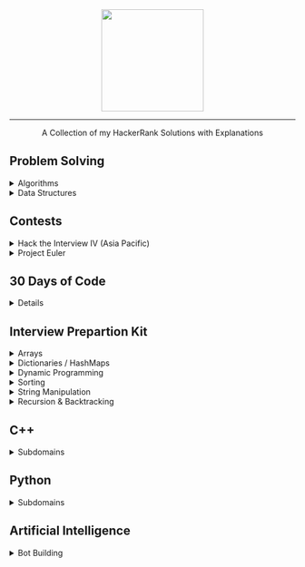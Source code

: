 <div align="center">
    <a href="https://www.hackerrank.com/wingkwong">
        <img height=180 src="https://user-images.githubusercontent.com/35857179/78155098-9cdad380-746f-11ea-962e-b4b7f47724ad.png">
    </a>
    <hr>
    A Collection of my HackerRank Solutions with Explanations
</div>

## Problem Solving
<details>
<summary>Algorithms</summary>

  - [Warmup](https://github.com/wingkwong/competitive-programming/tree/master/hackerrank/problem-solving/algorithms/warmup/)
  - [Implementation](https://github.com/wingkwong/competitive-programming/tree/master/hackerrank/problem-solving/algorithms/implementation/)
  - [Strings](https://github.com/wingkwong/competitive-programming/tree/master/hackerrank/problem-solving/algorithms/strings/)
  - [Greedy](https://github.com/wingkwong/competitive-programming/tree/master/hackerrank/problem-solving/algorithms/greedy/)
  - [Search](https://github.com/wingkwong/competitive-programming/tree/master/hackerrank/problem-solving/algorithms/search/)
  - [Dynamic Programming](https://github.com/wingkwong/competitive-programming/tree/master/hackerrank/problem-solving/algorithms/dynamic-programming/)
</details>

<details>
<summary>Data Structures</summary>
  
  - [Heap](https://github.com/wingkwong/competitive-programming/tree/master/hackerrank/problem-solving/data-structures/)
</details>


## Contests
<details>
  <summary>Hack the Interview IV (Asia Pacific)</summary>
  
  - [Valid Binary String](https://github.com/wingkwong/competitive-programming/tree/master/hackerrank/contests/hack-the-interview-iv-apac/A.cpp)
  - [Arrange Students](https://github.com/wingkwong/competitive-programming/tree/master/hackerrank/contests/hack-the-interview-iv-apac/B.cpp)
  - [Optimal Network Routing](https://github.com/wingkwong/competitive-programming/tree/master/hackerrank/contests/hack-the-interview-iv-apac/C.cpp)
  - [Number of integers](https://github.com/wingkwong/competitive-programming/tree/master/hackerrank/contests/hack-the-interview-iv-apac/D.cpp)

</details>

<details>
  <summary>Project Euler</summary>

  - [#001: Multiples of 3 and 5](https://github.com/wingkwong/competitive-programming/tree/master/hackerrank/contests/euler/001)
</details>

## 30 Days of Code
<details>

  - [Day 0 - Hello World](https://github.com/wingkwong/competitive-programming/tree/master/hackerrank/30-days-of-code/day0-hello-world)
  - [Day 1 - Data Types](https://github.com/wingkwong/competitive-programming/tree/master/hackerrank/30-days-of-code/day1-data-types)
  - [Day 2 - Operators](https://github.com/wingkwong/competitive-programming/tree/master/hackerrank/30-days-of-code/day2-operators)
  - [Day 3 - Intro to Conditional Statements](https://github.com/wingkwong/competitive-programming/tree/master/hackerrank/30-days-of-code/day3-conditional-statements)
  - [Day 4 - Class vs Instance](https://github.com/wingkwong/competitive-programming/tree/master/hackerrank/30-days-of-code/day4-class-vs-instance)
  - [Day 5 - Loops](https://github.com/wingkwong/competitive-programming/tree/master/hackerrank/30-days-of-code/day5-loops)
  - [Day 6 - Let's Review](https://github.com/wingkwong/competitive-programming/tree/master/hackerrank/30-days-of-code/day6-review-loop)
  - [Day 7 - Arrays](https://github.com/wingkwong/competitive-programming/tree/master/hackerrank/30-days-of-code/day7-arrays)
  - [Day 8 - Dictionaries and Maps](https://github.com/wingkwong/competitive-programming/tree/master/hackerrank/30-days-of-code/day8-dictionaries-and-maps)
  - [Day 9 - Recursion 3](https://github.com/wingkwong/competitive-programming/tree/master/hackerrank/30-days-of-code/day9-recursion)
  - [Day 10 - Binary Numbers](https://github.com/wingkwong/competitive-programming/tree/master/hackerrank/30-days-of-code/day10-binary-numbers)
  - [Day 11 - 2D Arrays](https://github.com/wingkwong/competitive-programming/tree/master/hackerrank/30-days-of-code/day11-2d-arrays)
  - [Day 12 - Inheritance](https://github.com/wingkwong/competitive-programming/tree/master/hackerrank/30-days-of-code/day12-inheritance)
  - [Day 13 - Anstract Classes](https://github.com/wingkwong/competitive-programming/tree/master/hackerrank/30-days-of-code/day13-abstract-classes)
  - [Day 14 - Scope](https://github.com/wingkwong/competitive-programming/tree/master/hackerrank/30-days-of-code/day14-scope)
  - [Day 15 - Linked List](https://github.com/wingkwong/competitive-programming/tree/master/hackerrank/30-days-of-code/day15-linked-list)
  - [Day 16 - Exceptions - String to Integer](https://github.com/wingkwong/competitive-programming/tree/master/hackerrank/30-days-of-code/day16-exceptions-string-to-integer)
  - [Day 17 - More Exceptions](https://github.com/wingkwong/competitive-programming/tree/master/hackerrank/30-days-of-code/day17-more-exceptions)
  - [Day 18 - Queues and Stacks](https://github.com/wingkwong/competitive-programming/tree/master/hackerrank/30-days-of-code/day18-queues-stacks)
  - [Day 19 - Interfaces](https://github.com/wingkwong/competitive-programming/tree/master/hackerrank/30-days-of-code/day19-interfaces)
  - [Day 20 - Sorting](https://github.com/wingkwong/competitive-programming/tree/master/hackerrank/30-days-of-code/day20-sorting)
  - [Day 21 - Generics](https://github.com/wingkwong/competitive-programming/tree/master/hackerrank/30-days-of-code/day21-generics)
  - [Day 22 - Binary Search Trees](https://github.com/wingkwong/competitive-programming/tree/master/hackerrank/30-days-of-code/day22-binary-search-trees)
  - [Day 23 - BST Level-Order Traversal](https://github.com/wingkwong/competitive-programming/tree/master/hackerrank/30-days-of-code/day23-binary-trees)
  - [Day 24 - More Linked Lists](https://github.com/wingkwong/competitive-programming/tree/master/hackerrank/30-days-of-code/day24-linked-list-deletion)
  - [Day 25 - Running Time and Complexity](https://github.com/wingkwong/competitive-programming/tree/master/hackerrank/30-days-of-code/day25-running-time-and-complexity)
  - [Day 26 - Nested Logic](https://github.com/wingkwong/competitive-programming/tree/master/hackerrank/30-days-of-code/day26-nested-logic)
  - [Day 27 - Testing](https://github.com/wingkwong/competitive-programming/tree/master/hackerrank/30-days-of-code/day27-testing)
  - [Day 28 - RegEx, Patterns, and Intro to Databases](https://github.com/wingkwong/competitive-programming/tree/master/hackerrank/30-days-of-code/day28-regex-pattern)
  - [Day 29 - Bitwise AND](https://github.com/wingkwong/competitive-programming/tree/master/hackerrank/30-days-of-code/day29-bitwise-and)
</details>

## Interview Prepartion Kit
<details>
  <summary>Arrays</summary>

  - [New Year Chaos](https://github.com/wingkwong/competitive-programming/tree/master/hackerrank/interview-preparation-kit/arrays/new-year-chaos)
  - [Left Rotation](https://github.com/wingkwong/competitive-programming/tree/master/hackerrank/interview-preparation-kit/arrays/left-rotation)
  - [Minimum Swaps 2](https://github.com/wingkwong/competitive-programming/tree/master/hackerrank/interview-preparation-kit/arrays/minimum-swaps-2)
  - [Array Manipulation](https://github.com/wingkwong/competitive-programming/tree/master/hackerrank/interview-preparation-kit/arrays/array-manipulation)
</details>

<details>
  <summary>Dictionaries / HashMaps</summary>

  - [Two Strings](https://github.com/wingkwong/competitive-programming/tree/master/hackerrank/interview-preparation-kit/dictionaries-hashmaps/two-strings)
  - [Sherlock and Anagrams](https://github.com/wingkwong/competitive-programming/tree/master/hackerrank/interview-preparation-kit/dictionaries-hashmaps/sherlock-and-anagrams)
  - [Random Note](https://github.com/wingkwong/competitive-programming/tree/master/hackerrank/interview-preparation-kit/dictionaries-hashmaps/ransom-note)
  - [Count Triplets](https://github.com/wingkwong/competitive-programming/tree/master/hackerrank/interview-preparation-kit/dictionaries-hashmaps/count-triplets)
</details>

<details>
  <summary>Dynamic Programming</summary>

  - [Max Array Sum](https://github.com/wingkwong/competitive-programming/tree/master/hackerrank/interview-preparation-kit/dynamic-programming/max-array-sum)
  - [Abbreviation](https://github.com/wingkwong/competitive-programming/tree/master/hackerrank/interview-preparation-kit/dynamic-programming/abbreviation)
</details>

<details>
  <summary>Sorting</summary>

  - [Bubble Sort](https://github.com/wingkwong/competitive-programming/tree/master/hackerrank/interview-preparation-kit/sorting/bubble-sort)
  - [Mark and Toys](https://github.com/wingkwong/competitive-programming/tree/master/hackerrank/interview-preparation-kit/sorting/mark-and-toys)
  - [Sorting: Comparator](https://github.com/wingkwong/competitive-programming/tree/master/hackerrank/interview-preparation-kit/sorting/comparator-sorting)
</details>

<details>
  <summary>String Manipulation</summary>

  - [Alternating Characters](https://github.com/wingkwong/competitive-programming/tree/master/hackerrank/interview-preparation-kit/string-manipulation/alternating-characters)
</details>

<details>
  <summary>Recursion & Backtracking</summary>

  - [Fibonacci Numbers](https://github.com/wingkwong/competitive-programming/tree/master/hackerrank/interview-preparation-kit/recursion-and-backtracking/fibonacci-numbers)
</details>

## C++
<details>
  <summary>Subdomains</summary>

  - [Introduction](https://github.com/wingkwong/competitive-programming/tree/master/hackerrank/cpp/introduction/)
  - [Classes](https://github.com/wingkwong/competitive-programming/tree/master/hackerrank/cpp/classes/)
  - [Debugging](https://github.com/wingkwong/competitive-programming/tree/master/hackerrank/cpp/debugging/)
  - [Other Concepts](https://github.com/wingkwong/competitive-programming/tree/master/hackerrank/cpp/other-concepts/)
  - [STL](https://github.com/wingkwong/competitive-programming/tree/master/hackerrank/cpp/STL/)
  - [Strings](https://github.com/wingkwong/competitive-programming/tree/master/hackerrank/cpp/strings/)
</details>

## Python
<details>
  <summary>Subdomains</summary>

  - [Introduction](https://github.com/wingkwong/competitive-programming/tree/master/hackerrank/python/introduction/)
  - [Basic Data Type](https://github.com/wingkwong/competitive-programming/tree/master/hackerrank/python/basic-data-type/)
</details>

## Artificial Intelligence
<details>
  <summary>Bot Building</summary>

  - [Bot saves princess](https://github.com/wingkwong/competitive-programming/tree/master/hackerrank/ai/bot-building/saveprincess)
</details>